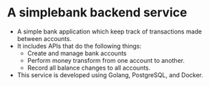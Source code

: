# A simplebank backend service
- A simple bank application which keep track of transactions made between accounts.
- It includes APIs that do the following things:
    - Create and manage bank accounts
    - Perform money transform from one account to another.
    - Record all balance changes to all accounts.
- This service is developed using Golang, PostgreSQL, and Docker.
 
